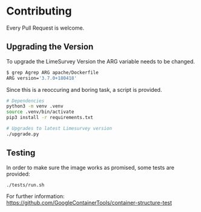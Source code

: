 # Contributing

Every Pull Request is welcome.

## Upgrading the Version

To upgrade the LimeSurvey Version the ARG variable needs to be changed.

```bash
$ grep Agrep ARG apache/Dockerfile
ARG version='3.7.0+180418'
```

Since this is a reoccuring and boring task, a script is provided.

```bash
# Dependencies
python3 -m venv .venv
source .venv/bin/activate
pip3 install -r requirements.txt

# Upgrades to latest Limesurvey version
./upgrade.py
```

## Testing

In order to make sure the image works as promised, some tests are provided:

```bash
./tests/run.sh
```

For further information:  https://github.com/GoogleContainerTools/container-structure-test
